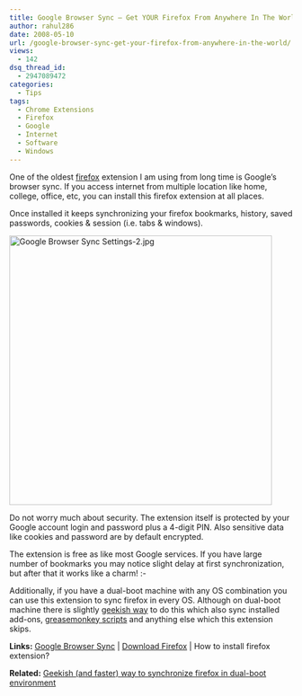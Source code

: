 ```yaml
---
title: Google Browser Sync – Get YOUR Firefox From Anywhere In The World!
author: rahul286
date: 2008-05-10
url: /google-browser-sync-get-your-firefox-from-anywhere-in-the-world/
views:
  - 142
dsq_thread_id:
  - 2947089472
categories:
  - Tips
tags:
  - Chrome Extensions
  - Firefox
  - Google
  - Internet
  - Software
  - Windows
---
```

One of the oldest <a href="http://www.spreadfirefox.com/node&id=199011&t=1" onclick="_gaq.push(['_trackEvent', 'outbound-article', 'http://www.spreadfirefox.com/node&id=199011&t=1', 'firefox']);" >firefox</a> extension I am using from long time is Google&#8217;s browser sync. If you access internet from multiple location like home, college, office, etc, you can install this firefox extension at all places.

Once installed it keeps synchronizing your firefox bookmarks, history, saved passwords, cookies & session (i.e. tabs & windows).

<img class="wp-image-52633" src="http://cdn.devilsworkshop.org/files/2008/05/google-browser-sync-settings-2.jpg" alt="Google Browser Sync Settings-2.jpg" width="467" height="480" />

Do not worry much about security. The extension itself is protected by your Google account login and password plus a 4-digit PIN. Also sensitive data like cookies and password are by default encrypted.

The extension is free as like most Google services. If you have large number of bookmarks you may notice slight delay at first synchronization, but after that it works like a charm! <img src="http://devilsworkshop.org/wp-includes/images/smilies/simple-smile.png" alt=":-)" class="wp-smiley" style="height: 1em; max-height: 1em;" />

Additionally, if you have a dual-boot machine with any OS combination you can use this extension to sync firefox in every OS. Although on dual-boot machine there is slightly [geekish way][1] to do this which also sync installed add-ons, <a href="http://www.spreadfirefox.com/node&id=199011&t=1greasemonkey/" onclick="_gaq.push(['_trackEvent', 'outbound-article', 'http://www.spreadfirefox.com/node&id=199011&t=1greasemonkey/', 'greasemonkey scripts']);" >greasemonkey scripts</a> and anything else which this extension skips.

**Links:** <a href="http://www.google.com/tools/firefox/browsersync/" onclick="_gaq.push(['_trackEvent', 'outbound-article', 'http://www.google.com/tools/firefox/browsersync/', 'Google Browser Sync']);" >Google Browser Sync</a> | <a href="http://www.spreadfirefox.com/node&id=199011&t=1" onclick="_gaq.push(['_trackEvent', 'outbound-article', 'http://www.spreadfirefox.com/node&id=199011&t=1', 'Download Firefox']);" >Download Firefox</a> | How to install firefox extension?

**Related:** [Geekish (and faster) way to synchronize firefox in dual-boot environment][1]

 [1]: http://devilsworkshop.org/2007/06/08/firefox-tweak-sharing-synchronize-firefox-profiles-bookmarks-extension-etc-between-window-xp-and-windows-vista/
